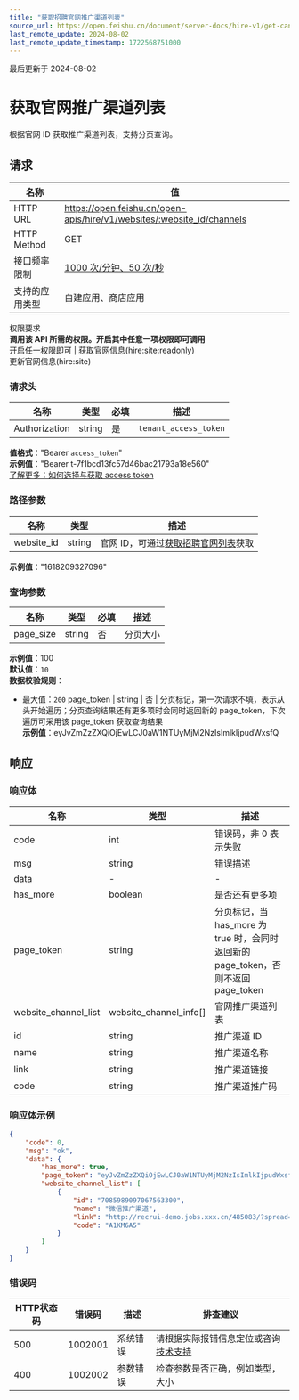 ```yaml
---
title: "获取招聘官网推广渠道列表"
source_url: https://open.feishu.cn/document/server-docs/hire-v1/get-candidates/website/list-3
last_remote_update: 2024-08-02
last_remote_update_timestamp: 1722568751000
---
```

最后更新于 2024-08-02

# 获取官网推广渠道列表

根据官网 ID 获取推广渠道列表，支持分页查询。

## 请求
名称 | 值
---|---
HTTP URL | https://open.feishu.cn/open-apis/hire/v1/websites/:website_id/channels
HTTP Method | GET
接口频率限制 | [1000 次/分钟、50 次/秒](https://open.feishu.cn/document/ukTMukTMukTM/uUzN04SN3QjL1cDN)
支持的应用类型 | 自建应用、商店应用
权限要求  
            **调用该 API 所需的权限。开启其中任意一项权限即可调用**  
            开启任一权限即可 | 获取官网信息(hire:site:readonly)  
            更新官网信息(hire:site)

### 请求头

名称 | 类型 | 必填 | 描述
--- | --- | --- | ---
Authorization | string | 是 | `tenant_access_token`  
**值格式**："Bearer `access_token`"  
**示例值**："Bearer t-7f1bcd13fc57d46bac21793a18e560"  
[了解更多：如何选择与获取 access token](https://open.feishu.cn/document/uAjLw4CM/ugTN1YjL4UTN24CO1UjN/trouble-shooting/how-to-choose-which-type-of-token-to-use)

### 路径参数

名称 | 类型 | 描述
--- | --- | ---
website_id | string | 官网 ID，可通过[获取招聘官网列表](https://open.feishu.cn/document/ukTMukTMukTM/uMzM1YjLzMTN24yMzUjN/hire-v1/website/list)获取  
**示例值**："1618209327096"

### 查询参数

名称 | 类型 | 必填 | 描述
--- | --- | --- | ---
page_size | string | 否 | 分页大小  
**示例值**：100  
**默认值**：`10`  
**数据校验规则**：  
- 最大值：`200`
page_token | string | 否 | 分页标记，第一次请求不填，表示从头开始遍历；分页查询结果还有更多项时会同时返回新的 page_token，下次遍历可采用该 page_token 获取查询结果  
**示例值**：eyJvZmZzZXQiOjEwLCJ0aW1NTUyMjM2NzIsImlkIjpudWxsfQ

## 响应

### 响应体

名称 | 类型 | 描述
--- | --- | ---
code | int | 错误码，非 0 表示失败
msg | string | 错误描述
data | \- | \-
has_more | boolean | 是否还有更多项
page_token | string | 分页标记，当 has_more 为 true 时，会同时返回新的 page_token，否则不返回 page_token
website_channel_list | website_channel_info\[\] | 官网推广渠道列表
id | string | 推广渠道 ID
name | string | 推广渠道名称
link | string | 推广渠道链接
code | string | 推广渠道推广码

### 响应体示例
```json
{
    "code": 0,
    "msg": "ok",
    "data": {
        "has_more": true,
        "page_token": "eyJvZmZzZXQiOjEwLCJ0aW1NTUyMjM2NzIsImlkIjpudWxsfQ",
        "website_channel_list": [
            {
                "id": "7085989097067563300",
                "name": "微信推广渠道",
                "link": "http://recrui-demo.jobs.xxx.cn/485083/?spread=A1KM6A5",
                "code": "A1KM6A5"
            }
        ]
    }
}
```

### 错误码

HTTP状态码 | 错误码 | 描述 | 排查建议
--- | --- | --- | ---
500 | 1002001 | 系统错误 | 请根据实际报错信息定位或咨询[技术支持](https://applink.feishu.cn/TLJpeNdW)
400 | 1002002 | 参数错误 | 检查参数是否正确，例如类型，大小
